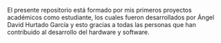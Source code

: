 El presente repositorio está formado por mis primeros proyectos académicos como estudiante, los cuales fueron desarrollados por Ángel David Hurtado García y esto gracias a todas las personas que han contribuido al desarrollo del hardware y software.
